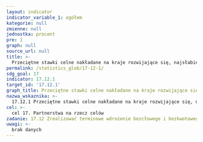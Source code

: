 ```yaml
---
layout: indicator
indicator_variable_1: ogółem
kategorie: null
zmienne: null
jednostka: procent
pre: 1
graph: null
source_url: null
title: >-
  Przeciętne stawki celne nakładane na kraje rozwijające się, najsłabiej rozwinięte oraz rozwijające się małe kraje wyspiarskie
permalink: /statistics_glob/17-12-1/
sdg_goal: 17
indicator: 17.12.1
target_id: '17.12.1'
graph_title: Przeciętne stawki celne nakładane na kraje rozwijające się, najsłabiej rozwinięte oraz rozwijające się małe kraje wyspiarskie
nazwa_wskaznika: >-
  17.12.1 Przeciętne stawki celne nakładane na kraje rozwijające się, najsłabiej rozwinięte oraz rozwijające się małe kraje wyspiarskie
cel: >-
  cel 17. Partnerstwa na rzecz celów
zadanie: 17.12 Zrealizować terminowe wdrożenie bezcłowego i bezkwotowego dostępu do rynku w sposób trwały dla wszystkich najsłabiej rozwiniętych krajów, zgodnie z decyzjami Światowej Organizacji Handlu, w tym poprzez zapewnienie, że preferencyjne reguły pochodzenia mające zastosowanie do przywozu z krajów najsłabiej rozwiniętych są przejrzyste, proste i przyczyniają się do ułatwienia dostępu do rynku
uwagi: >-
  brak danych
---
```

